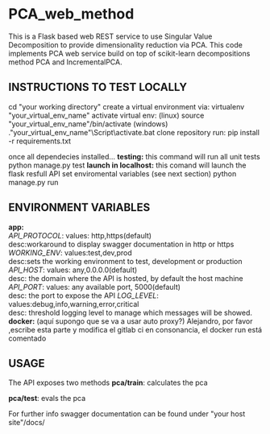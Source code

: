 # PCA_web_method

This is a Flask based web REST service to use Singular Value Decomposition to provide dimensionality reduction via PCA.
This code implements PCA web service build on top of scikit-learn decompositions method PCA and IncrementalPCA.

## INSTRUCTIONS TO TEST LOCALLY
cd "your working directory"
create a virtual environment via: virtualenv "your_virtual_env_name"
activate virtual env: (linux) source "your_virtual_env_name"/bin/activate (windows) .\"your_virtual_env_name"\Script\activate.bat 
clone repository
run: pip install -r requirements.txt

once all dependecies installed...
__testing:__
this command will run all unit tests
python manage.py test
__launch in localhost:__
this comand will launch the flask resfull API
set enviromental variables (see next section)
python manage.py run

## ENVIRONMENT VARIABLES

__app:__<br>
*API_PROTOCOL*: values: http,https(default)<br>desc:workaround to display swagger documentation in http or https
*WORKING_ENV*:  values:test,dev,prod<br>desc:sets the working environment to test, development or production
*API_HOST*: values: any,0.0.0.0(default)<br>desc: the domain where the API is hosted, by default the host machine
*API_PORT*: values: any available port, 5000(default)<br>desc: the port to expose the API
*LOG_LEVEL*: values:debug,info,warning,error,critical<br>desc: threshold logging level to manage which messages will be showed.
__docker:__
(aquí supongo que se va a usar auto proxy?) Alejandro, por favor ,escribe esta parte y modifica el gitlab ci en consonancia, el docker run está comentado

## USAGE
The API exposes two methods
__pca/train__: 
calculates the pca

__pca/test__:
evals the pca 

For further info swagger documentation can be found under "your host site"/docs/ 